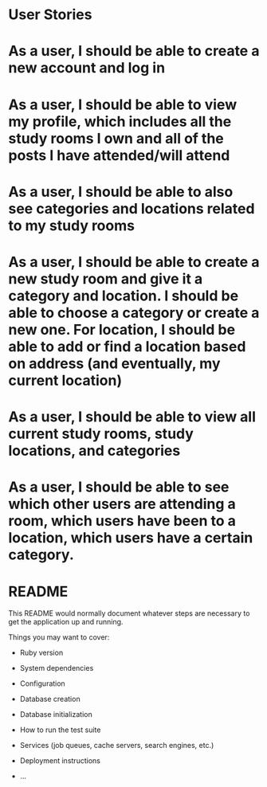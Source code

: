 # User Stories

# As a user, I should be able to create a new account and log in
# As a user, I should be able to view my profile, which includes all the study rooms I own and all of the posts I have attended/will attend
# As a user, I should be able to also see categories and locations related to my study rooms
# As a user, I should be able to create a new study room and give it a category and location.  I should be able to choose a category or create a new one.  For location, I should be able to add or find a location based on address (and eventually, my current location)
# As a user, I should be able to view all current study rooms, study locations, and categories
# As a user, I should be able to see which other users are attending a room, which users have been to a location, which users have a certain category.


# README

This README would normally document whatever steps are necessary to get the
application up and running.

Things you may want to cover:

* Ruby version

* System dependencies

* Configuration

* Database creation

* Database initialization

* How to run the test suite

* Services (job queues, cache servers, search engines, etc.)

* Deployment instructions

* ...
